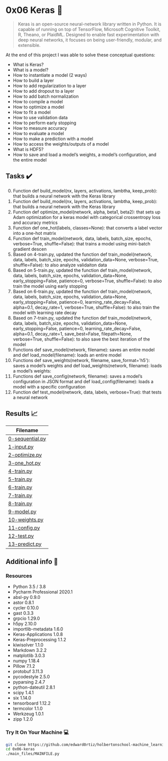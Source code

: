# 0x06 Keras :robot:

> Keras is an open-source neural-network library written in Python. It is capable of running on top of TensorFlow, Microsoft Cognitive Toolkit, R, Theano, or PlaidML. Designed to enable fast experimentation with deep neural networks, it focuses on being user-friendly, modular, and extensible.

At the end of this project I was able to solve these conceptual questions:

* What is Keras?
* What is a model?
* How to instantiate a model (2 ways)
* How to build a layer
* How to add regularization to a layer
* How to add dropout to a layer
* How to add batch normalization
* How to compile a model
* How to optimize a model
* How to fit a model
* How to use validation data
* How to perform early stopping
* How to measure accuracy
* How to evaluate a model
* How to make a prediction with a model
* How to access the weights/outputs of a model
* What is HDF5?
* How to save and load a model’s weights, a model’s configuration, and the entire model

## Tasks :heavy_check_mark:

0. Function def build_model(nx, layers, activations, lambtha, keep_prob): that builds a neural network with the Keras library
1. Function def build_model(nx, layers, activations, lambtha, keep_prob): that builds a neural network with the Keras library
2. Function def optimize_model(network, alpha, beta1, beta2): that sets up Adam optimization for a keras model with categorical crossentropy loss and accuracy metrics
3. Function def one_hot(labels, classes=None): that converts a label vector into a one-hot matrix
4. Function def train_model(network, data, labels, batch_size, epochs, verbose=True, shuffle=False): that trains a model using mini-batch gradient descen
5. Based on 4-train.py, updated the function def train_model(network, data, labels, batch_size, epochs, validation_data=None, verbose=True, shuffle=False): to also analyze validaiton data
6. Based on 5-train.py, updated the function def train_model(network, data, labels, batch_size, epochs, validation_data=None, early_stopping=False, patience=0, verbose=True, shuffle=False): to also train the model using early stopping
7. Based on 6-train.py, updated the function def train_model(network, data, labels, batch_size, epochs, validation_data=None, early_stopping=False, patience=0, learning_rate_decay=False, alpha=0.1, decay_rate=1, verbose=True, shuffle=False): to also train the model with learning rate decay
8. Based on 7-train.py, updated the function def train_model(network, data, labels, batch_size, epochs, validation_data=None, early_stopping=False, patience=0, learning_rate_decay=False, alpha=0.1, decay_rate=1, save_best=False, filepath=None, verbose=True, shuffle=False): to also save the best iteration of the model
9. Functions def save_model(network, filename): saves an entire model and def load_model(filename): loads an entire model
10. Functions def save_weights(network, filename, save_format='h5'): saves a model’s weights and def load_weights(network, filename): loads a model’s weights:
11. Functions def save_config(network, filename): saves a model’s configuration in JSON format and def load_config(filename): loads a model with a specific configuration
12. Function def test_model(network, data, labels, verbose=True): that tests a neural network


## Results :chart_with_upwards_trend:

| Filename |
| ------ |
| [0-sequential.py](https://github.com/edward0rtiz/holbertonschool-machine_learning/blob/master/supervised_learning/0x06-keras/0-sequential.py)|
| [1-input.py](https://github.com/edward0rtiz/holbertonschool-machine_learning/blob/master/supervised_learning/0x06-keras/1-input.py)|
| [2-optimize.py](https://github.com/edward0rtiz/holbertonschool-machine_learning/blob/master/supervised_learning/0x06-keras/2-optimize.py)|
| [3-one_hot.py](https://github.com/edward0rtiz/holbertonschool-machine_learning/blob/master/supervised_learning/0x06-keras/3-one_hot.py)|
| [4-train.py](https://github.com/edward0rtiz/holbertonschool-machine_learning/blob/master/supervised_learning/0x06-keras/4-train.py)|
| [5-train.py](https://github.com/edward0rtiz/holbertonschool-machine_learning/blob/master/supervised_learning/0x06-keras/5-train.py)|
| [6-train.py](https://github.com/edward0rtiz/holbertonschool-machine_learning/blob/master/supervised_learning/0x06-keras/6-train.py)|
| [7-train.py](https://github.com/edward0rtiz/holbertonschool-machine_learning/blob/master/supervised_learning/0x06-keras/7-train.py)|
| [8-train.py](https://github.com/edward0rtiz/holbertonschool-machine_learning/blob/master/supervised_learning/0x06-keras/8-train.py)|
| [9-model.py](https://github.com/edward0rtiz/holbertonschool-machine_learning/blob/master/supervised_learning/0x06-keras/9-model.py)|
| [10-weights.py](https://github.com/edward0rtiz/holbertonschool-machine_learning/blob/master/supervised_learning/0x06-keras/10-weights.py)|
| [11-config.py](https://github.com/edward0rtiz/holbertonschool-machine_learning/blob/master/supervised_learning/0x06-keras/11-config.py)|
| [12-test.py](https://github.com/edward0rtiz/holbertonschool-machine_learning/blob/master/supervised_learning/0x06-keras/12-test.py)|
| [13-predict.py](https://github.com/edward0rtiz/holbertonschool-machine_learning/blob/master/supervised_learning/0x06-keras/13-predict.py)|



## Additional info :construction:
### Resources

- Python 3.5 / 3.8
- Pycharm Professional 2020.1
- absl-py 0.9.0
- astor 0.8.1
- cycler 0.10.0
- gast 0.3.3
- grpcio 1.29.0
- h5py 2.10.0
- importlib-metadata 1.6.0
- Keras-Applications 1.0.8
- Keras-Preprocessing 1.1.2
- kiwisolver 1.1.0
- Markdown 3.2.2
- matplotlib 3.0.3
- numpy 1.18.4
- Pillow 7.1.2
- protobuf 3.11.3
- pycodestyle 2.5.0
- pyparsing 2.4.7
- python-dateutil 2.8.1
- scipy 1.4.1
- six 1.14.0
- tensorboard 1.12.2
- termcolor 1.1.0
- Werkzeug 1.0.1
- zipp 1.2.0


### Try It On Your Machine :computer:
```bash
git clone https://github.com/edward0rtiz/holbertonschool-machine_learning.git
cd 0x06-keras
./main_files/MAINFILE.py
```
